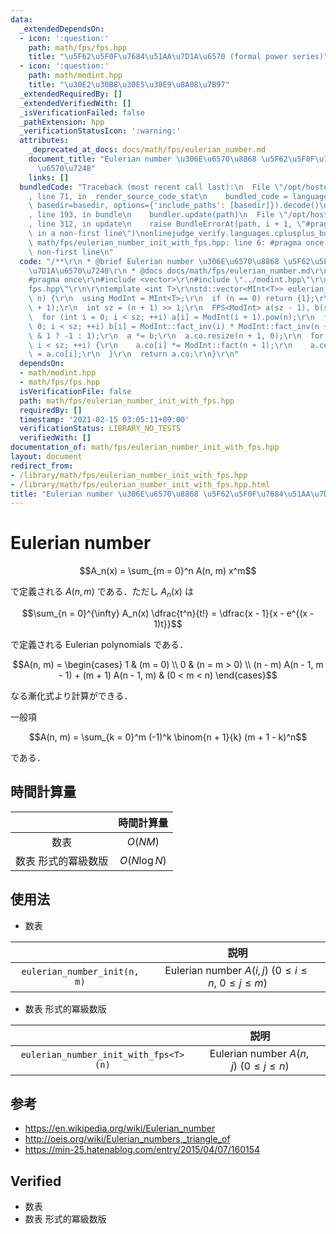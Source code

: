 ```yaml
---
data:
  _extendedDependsOn:
  - icon: ':question:'
    path: math/fps/fps.hpp
    title: "\u5F62\u5F0F\u7684\u51AA\u7D1A\u6570 (formal power series)"
  - icon: ':question:'
    path: math/modint.hpp
    title: "\u30E2\u30B8\u30E5\u30E9\u8A08\u7B97"
  _extendedRequiredBy: []
  _extendedVerifiedWith: []
  _isVerificationFailed: false
  _pathExtension: hpp
  _verificationStatusIcon: ':warning:'
  attributes:
    _deprecated_at_docs: docs/math/fps/eulerian_number.md
    document_title: "Eulerian number \u306E\u6570\u8868 \u5F62\u5F0F\u7684\u51AA\u7D1A\
      \u6570\u7248"
    links: []
  bundledCode: "Traceback (most recent call last):\n  File \"/opt/hostedtoolcache/Python/3.9.1/x64/lib/python3.9/site-packages/onlinejudge_verify/documentation/build.py\"\
    , line 71, in _render_source_code_stat\n    bundled_code = language.bundle(stat.path,\
    \ basedir=basedir, options={'include_paths': [basedir]}).decode()\n  File \"/opt/hostedtoolcache/Python/3.9.1/x64/lib/python3.9/site-packages/onlinejudge_verify/languages/cplusplus.py\"\
    , line 193, in bundle\n    bundler.update(path)\n  File \"/opt/hostedtoolcache/Python/3.9.1/x64/lib/python3.9/site-packages/onlinejudge_verify/languages/cplusplus_bundle.py\"\
    , line 312, in update\n    raise BundleErrorAt(path, i + 1, \"#pragma once found\
    \ in a non-first line\")\nonlinejudge_verify.languages.cplusplus_bundle.BundleErrorAt:\
    \ math/fps/eulerian_number_init_with_fps.hpp: line 6: #pragma once found in a\
    \ non-first line\n"
  code: "/**\r\n * @brief Eulerian number \u306E\u6570\u8868 \u5F62\u5F0F\u7684\u51AA\
    \u7D1A\u6570\u7248\r\n * @docs docs/math/fps/eulerian_number.md\r\n */\r\n\r\n\
    #pragma once\r\n#include <vector>\r\n#include \"../modint.hpp\"\r\n#include \"\
    fps.hpp\"\r\n\r\ntemplate <int T>\r\nstd::vector<MInt<T>> eulerian_number_init_with_fps(int\
    \ n) {\r\n  using ModInt = MInt<T>;\r\n  if (n == 0) return {1};\r\n  ModInt::init(n\
    \ + 1);\r\n  int sz = (n + 1) >> 1;\r\n  FPS<ModInt> a(sz - 1), b(sz - 1);\r\n\
    \  for (int i = 0; i < sz; ++i) a[i] = ModInt(i + 1).pow(n);\r\n  for (int i =\
    \ 0; i < sz; ++i) b[i] = ModInt::fact_inv(i) * ModInt::fact_inv(n + 1 - i) * (i\
    \ & 1 ? -1 : 1);\r\n  a *= b;\r\n  a.co.resize(n + 1, 0);\r\n  for (int i = 0;\
    \ i < sz; ++i) {\r\n    a.co[i] *= ModInt::fact(n + 1);\r\n    a.co[n - 1 - i]\
    \ = a.co[i];\r\n  }\r\n  return a.co;\r\n}\r\n"
  dependsOn:
  - math/modint.hpp
  - math/fps/fps.hpp
  isVerificationFile: false
  path: math/fps/eulerian_number_init_with_fps.hpp
  requiredBy: []
  timestamp: '2021-02-15 03:05:11+09:00'
  verificationStatus: LIBRARY_NO_TESTS
  verifiedWith: []
documentation_of: math/fps/eulerian_number_init_with_fps.hpp
layout: document
redirect_from:
- /library/math/fps/eulerian_number_init_with_fps.hpp
- /library/math/fps/eulerian_number_init_with_fps.hpp.html
title: "Eulerian number \u306E\u6570\u8868 \u5F62\u5F0F\u7684\u51AA\u7D1A\u6570\u7248"
---
```

# Eulerian number

$$A_n(x) = \sum_{m = 0}^n A(n, m) x^m$$

で定義される $A(n, m)$ である．ただし $A_n(x)$ は

$$\sum_{n = 0}^{\infty} A_n(x) \dfrac{t^n}{t!} = \dfrac{x - 1}{x - e^{(x - 1)t}}$$

で定義される Eulerian polynomials である．

$$A(n, m) = \begin{cases} 1 & (m = 0) \\ 0 & (n = m > 0) \\ (n - m) A(n - 1, m - 1) + (m + 1) A(n - 1, m) & (0 < m < n) \end{cases}$$

なる漸化式より計算ができる．

一般項

$$A(n, m) = \sum_{k = 0}^m (-1)^k \binom{n + 1}{k} (m + 1 - k)^n$$

である．


## 時間計算量

||時間計算量|
|:--:|:--:|
|数表|$O(NM)$|
|数表 形式的冪級数版|$O(N\log{N})$|


## 使用法

- 数表

||説明|
|:--:|:--:|
|`eulerian_number_init(n, m)`|Eulerian number $A(i, j) \ (0 \leq i \leq n,\ 0 \leq j \leq m)$|

- 数表 形式的冪級数版

||説明|
|:--:|:--:|
|`eulerian_number_init_with_fps<T>(n)`|Eulerian number $A(n, j) \ (0 \leq j \leq n)$|


## 参考

- https://en.wikipedia.org/wiki/Eulerian_number
- http://oeis.org/wiki/Eulerian_numbers,_triangle_of
- https://min-25.hatenablog.com/entry/2015/04/07/160154


## Verified

- 数表
- 数表 形式的冪級数版
